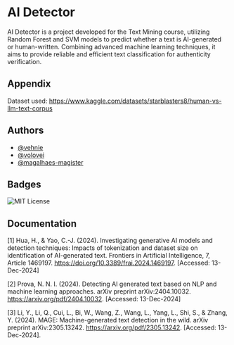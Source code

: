 
# AI Detector
AI Detector is a project developed for the Text Mining course, utilizing Random Forest and SVM models to predict whether a text is AI-generated or human-written. Combining advanced machine learning techniques, it aims to provide reliable and efficient text classification for authenticity verification.



## Appendix

Dataset used: https://www.kaggle.com/datasets/starblasters8/human-vs-llm-text-corpus


## Authors
- [@vehnie](https://github.com/vehnie)
- [@volovei](https://github.com/volovei)
- [@magalhaes-magister](https://github.com/Magalhaes-Magister)


## Badges
![MIT License](https://img.shields.io/badge/License-MIT-green.svg)


## Documentation

[1] Hua, H., & Yao, C.-J. (2024). Investigating generative AI models and detection
techniques: Impacts of tokenization and dataset size on identification of AI-generated
text. Frontiers in Artificial Intelligence, 7, Article 1469197.
https://doi.org/10.3389/frai.2024.1469197. [Accessed: 13-Dec-2024]


[2] Prova, N. N. I. (2024). Detecting AI generated text based on NLP and machine
learning approaches. arXiv preprint arXiv:2404.10032. https://arxiv.org/pdf/2404.10032.
[Accessed: 13-Dec-2024]

[3] Li, Y., Li, Q., Cui, L., Bi, W., Wang, Z., Wang, L., Yang, L., Shi, S., & Zhang, Y.
(2024). MAGE: Machine-generated text detection in the wild. arXiv preprint
arXiv:2305.13242. https://arxiv.org/pdf/2305.13242. [Accessed: 13-Dec-2024].

